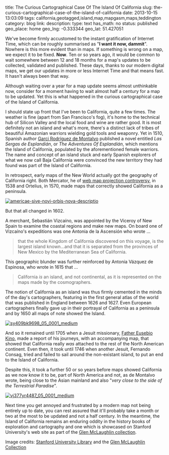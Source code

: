 title: The Curious Cartographical Case Of The Island Of California
slug: the-curious-cartographical-case-of-the-island-of-california
date: 2013-10-15 13:03:09
tags: california,geotagged,island,map,mapgasm,maps,teddington
category: blog
link: 
description: 
type: text
has_math: no
status: published
geo_place: home
geo_lng: -0.333344
geo_lat: 51.427051

We've become firmly accustomed to the instant gratification of Internet Time, which can be roughly summarised as "<strong>I want it now, dammit</strong>". Nowhere is this more evident than in maps. If something is wrong on a map, we expect it to be fixed. <strong>Now</strong>. Ten or so years ago, it would be common to wait somewhere between 12 and 18 months for a map's updates to be collected, validated and published. These days, thanks to our modern digital maps, we get our updates in more or less Internet Time and that means fast. It hasn't always been that way.

Although waiting over a year for a map update seems almost unthinkable now, consider for a moment having to wait almost half a century for a map to be updated. Yet this is what happened in the curious cartographical case of the Island of California.

I should state up front that I've been to California, quite a few times. The weather is fine (apart from San Francisco's fog), it's home to the technical hub of Silicon Valley and the local food and wine are rather good. It is most definitely not an island and what's more, there's a distinct lack of tribes of beautiful Amazonian warriors wielding gold tools and weaponry. Yet in 1510, Spanish author [Garci Rodríguez de Montalvo](https://en.wikipedia.org/wiki/Garci_Rodr%C3%ADguez_de_Montalvo "https://en.wikipedia.org/wiki/Garci_Rodr%C3%ADguez_de_Montalvo") published a novel entitled *Las Sergas de Esplandián*, or *The Adventures Of Esplandián*, which mentions the Island of California, populated by the aforementioned female warriors. The name and concept of an island stuck and early Spanish explorers of what we now call Baja California were convinced the new territory they had found was part of the Island of California.

In retrospect, early maps of the New World actually got the geography of California right. Both Mercator, he of [web map projection controversy](/2013/01/30/people-who-care-about-map-projections-and-people-who-dont/ "/2013/01/30/people-who-care-about-map-projections-and-people-who-dont/"), in 1538 and Ortelius, in 1570, made maps that correctly showed California as a peninsula. 

<!-- TEASER_END -->

[![americae-sive-novi-orbis-nova-descriptio](/wp-content/uploads/2013/10/americae-sive-novi-orbis-nova-descriptio.jpg)](https://collections.stanford.edu/images/bin/detail?cid=BLRRM_25077&fn=1 "https://collections.stanford.edu/images/bin/detail?cid=BLRRM_25077&fn=1")

But that all changed in 1602.

A merchant, Sebastián Vizcaíno, was appointed by the Viceroy of New Spain to examine the coastal regions and make new maps. On board one of Vizcaíno's expeditions was one Antonia de la Ascensión who wrote ...




> that the whole Kingdom of California discovered on this voyage, is the largest island known…and that it is separated from the provinces of New Mexico by the Mediterranean Sea of California.



This geographic blunder was further reinforced by Antonia Vázquez de Espinosa, who wrote in 1615 that ...


> California *is* an island, and not continental, as it is represented on the maps made by the cosmographers.



The notion of California as an island was thus firmly cemented in the minds of the day's cartographers, featuring in the first general atlas of the world that was published in England between 1626 and 1627. Even European cartographers finally gave up in their portrayal of California as a peninsula and by 1650 all maps of note showed the Island.

[![sy409bk9698_05_0001_medium](/wp-content/uploads/2013/10/sy409bk9698_05_0001_medium.jpg)](https://purl.stanford.edu/sy409bk9698 "https://purl.stanford.edu/sy409bk9698")

And so it remained until 1705 when a Jesuit missionary, [Father Eusebio Kino](https://californiamapsociety.org/historic/kino.php "https://californiamapsociety.org/historic/kino.php"), made a report of his journeys, with an accompanying map, that showed that California really *was* attached to the rest of the North American continent. Even then, it took until 1746 when another Jesuit, Fernando Consag, tried and failed to sail around the non-existant island, to put an end to the Island of California.

Despite this, it took a further 50 or so years before maps showed California as we now know it to be, part of North America and not, as de Montalvo wrote, being close to the Asian mainland and also "*very close to the side of the Terrestrial Paradise*".

[![vj377yr4487_05_0001_medium](/wp-content/uploads/2013/10/vj377yr4487_05_0001_medium.jpg)](https://purl.stanford.edu/vj377yr4487 "https://purl.stanford.edu/vj377yr4487")

Next time you get annoyed and frustrated by a modern map not being entirely up to date, you can rest assured that it'll probably take a month or two at the most to be updated and not a half century. In the meantime, the Island of California remains an enduring oddity in the history books of exploration and cartography and one which is showcased on Stanford University's web site as part of the [Glen McLaughlin collection](https://lib.stanford.edu/california-as-an-island/ "https://lib.stanford.edu/california-as-an-island/").

Image credits: [Stanford University Library](https://library.stanford.edu/ "https://library.stanford.edu/") and the [Glen McLaughlin Collection](https://lib.stanford.edu/california-as-an-island/ "https://lib.stanford.edu/california-as-an-island/")


